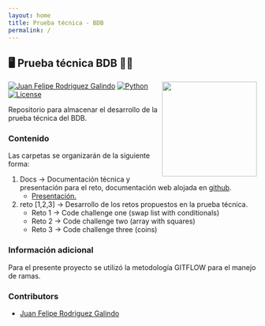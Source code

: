 ```yaml
---
layout: home
title: Prueba técnica - BDB
permalink: /
---
```


## 🖥️ **Prueba técnica BDB** 👨‍💻

<img src="https://media4.giphy.com/media/v1.Y2lkPTc5MGI3NjExbXljZ2NraGtwejQ4d3ExZW93OThqYWlkZm41cmN2MHkwbHFibXd0ZyZlcD12MV9pbnRlcm5hbF9naWZfYnlfaWQmY3Q9cw/4JXZP79AynQYP6yQRI/giphy.webp" width="192px" height="192px" align="right"/>

[![Juan Felipe Rodriguez Galindo](https://img.shields.io/badge/Juferoga-github-br?style=flat-square)][1]
[![Python](https://img.shields.io/badge/Python-3-orange?style=flat-square)][2]
[![License](https://img.shields.io/badge/License-GPLV3-blue?style=flat-square)][3]

Repositorio para almacenar el desarrollo de la prueba técnica del BDB.

### Contenido

Las carpetas se organizarán de la siguiente forma:

1. Docs  → Documentación técnica y presentación para el reto, documentación web alojada en [github][4].
    * [Presentación.][5]
2. reto [1,2,3] → Desarrollo de los retos propuestos en la prueba técnica.
    * Reto 1 → Code challenge one (swap list with conditionals)
    * Reto 2 → Code challenge two (array with squares)
    * Reto 3 → Code challenge three (coins)

### Información adicional

Para el presente proyecto se utilizó la metodología GITFLOW para el manejo de ramas.

### Contributors

* [Juan Felipe Rodriguez Galindo][1]

 [1]:https://github.com/Juferoga
 [2]:https://www.python.org/
 [3]:https://github.com/Juferoga/ptbdb/blob/main/LICENSE
 [4]:https://github.com/Juferoga/ptbdb/docs
 [5]:https://github.com/Juferoga/ptbdb/docs/presentacion.pdf